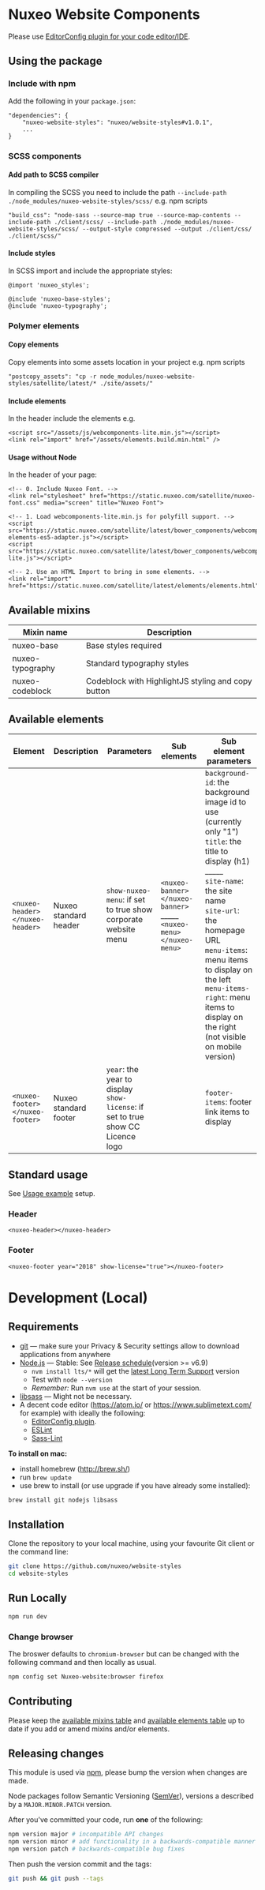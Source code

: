 # Nuxeo Website Components

Please use [EditorConfig plugin for your code editor/IDE](http://editorconfig.org/#download).

## Using the package
### Include with npm
Add the following in your `package.json`:
```
"dependencies": {
    "nuxeo-website-styles": "nuxeo/website-styles#v1.0.1",
    ...
}
```

### SCSS components
#### Add path to SCSS compiler
In compiling the SCSS you need to include the path `--include-path ./node_modules/nuxeo-website-styles/scss/`
e.g. npm scripts
```
"build_css": "node-sass --source-map true --source-map-contents --include-path ./client/scss/ --include-path ./node_modules/nuxeo-website-styles/scss/ --output-style compressed --output ./client/css/ ./client/scss/"
```

#### Include styles
In SCSS import and include the appropriate styles:
```
@import 'nuxeo_styles';

@include 'nuxeo-base-styles';
@include 'nuxeo-typography';
```

### Polymer elements
#### Copy elements
Copy elements into some assets location in your project
e.g. npm scripts
```
"postcopy_assets": "cp -r node_modules/nuxeo-website-styles/satellite/latest/* ./site/assets/"
```

#### Include elements
In the header include the elements
e.g.
```
<script src="/assets/js/webcomponents-lite.min.js"></script>
<link rel="import" href="/assets/elements.build.min.html" />
```

#### Usage without Node
In the header of your page:
```
<!-- 0. Include Nuxeo Font. -->
<link rel="stylesheet" href="https://static.nuxeo.com/satellite/nuxeo-font.css" media="screen" title="Nuxeo Font">

<!-- 1. Load webcomponents-lite.min.js for polyfill support. -->
<script src="https://static.nuxeo.com/satellite/latest/bower_components/webcomponentsjs/custom-elements-es5-adapter.js"></script>
<script src="https://static.nuxeo.com/satellite/latest/bower_components/webcomponentsjs/webcomponents-lite.js"></script>

<!-- 2. Use an HTML Import to bring in some elements. -->
<link rel="import" href="https://static.nuxeo.com/satellite/latest/elements/elements.html">
```

## Available mixins

Mixin name | Description
-----------|------------
nuxeo-base | Base styles required
nuxeo-typography | Standard typography styles
nuxeo-codeblock | Codeblock with HighlightJS styling and copy button

## Available elements
Element | Description | Parameters | Sub elements | Sub element parameters
-----------|------------|------------|------------|------------
`<nuxeo-header></nuxeo-header>` | Nuxeo standard header | `show-nuxeo-menu`: if set to true show corporate website menu | `<nuxeo-banner></nuxeo-banner>`<br />_____<br />`<nuxeo-menu></nuxeo-menu>` | `background-id`: the background image id to use (currently only "1")<br />`title`: the title to display (h1)<br />_____<br />`site-name`: the site name<br />`site-url`: the homepage URL<br />`menu-items`: menu items to display on the left<br />`menu-items-right`: menu items to display on the right (not visible on mobile version)
`<nuxeo-footer></nuxeo-footer>` | Nuxeo standard footer | `year`: the year to display<br />`show-license`: if set to true show CC Licence logo | | `footer-items`: footer link items to display

## Standard usage
See [Usage example](#usage-without-node) setup.

### Header
```
<nuxeo-header></nuxeo-header>
```

### Footer
```
<nuxeo-footer year="2018" show-license="true"></nuxeo-footer>
```


# Development (Local)
## Requirements
- [git](https://git-scm.com/) &mdash; make sure your Privacy & Security settings allow to download applications from anywhere
- [Node.js](https://github.com/creationix/nvm#install-script) &mdash; Stable: See [Release schedule](https://github.com/nodejs/LTS#lts_schedule)(version >= v6.9)
    - `nvm install lts/*` will get the [latest Long Term Support](https://github.com/nodejs/LTS#lts-schedule1) version
    - Test with `node --version`
    - _Remember:_ Run `nvm use` at the start of your session.
- [libsass](http://sass-lang.com/libsass) &mdash; Might not be necessary.
- A decent code editor (https://atom.io/ or https://www.sublimetext.com/ for example) with ideally the following:
  - [EditorConfig plugin](http://editorconfig.org/#download).
  - [ESLint](https://atom.io/packages/linter-eslint)
  - [Sass-Lint](https://atom.io/packages/linter-sass-lint)

**To install on mac:**
- install homebrew (http://brew.sh/)
- run ```brew update```
- use brew to install (or use upgrade if you have already some installed):
```bash
brew install git nodejs libsass
```

## Installation
Clone the repository to your local machine, using your favourite Git client or the command line:
```bash
git clone https://github.com/nuxeo/website-styles
cd website-styles
```
## Run Locally
```bash
npm run dev
```

### Change browser
The broswer defaults to `chromium-browser` but can be changed with the following command and then locally as usual.
```bash
npm config set Nuxeo-website:browser firefox
```

## Contributing
Please keep the [available mixins table](#available-mixins) and [available elements table](#available-elements) up to date if you add or amend mixins and/or elements.

## Releasing changes
This module is used via [npm](https://www.npmjs.com/), please bump the version when changes are made.

Node packages follow Semantic Versioning ([SemVer](http://semver.org/)), versions a described by a `MAJOR.MINOR.PATCH` version.

After you've committed your code, run **one** of the following:
```bash
npm version major # incompatible API changes
npm version minor # add functionality in a backwards-compatible manner
npm version patch # backwards-compatible bug fixes
```

Then push the version commit and the tags:
```bash
git push && git push --tags
```
